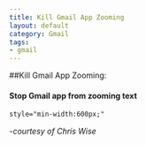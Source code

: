 ```yaml
---
title: Kill Gmail App Zooming
layout: default
category: Gmail
tags: 
- gmail
---
```


##Kill Gmail App Zooming:
####	  Stop Gmail app from zooming text
	  
```html
style="min-width:600px;"
```

<em>-courtesy of Chris Wise</em>